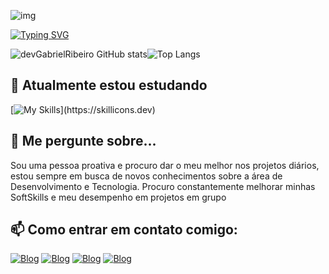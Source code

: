 ![img](https://i.pinimg.com/originals/bc/52/89/bc5289522019b7f2ed2eaea1468f994d.gif)

[![Typing SVG](https://readme-typing-svg.herokuapp.com?font=Kode+Mono&pause=1000&color=F7F7F7&center=True&random=false&width=435&lines=Hello+Dev's,+Bem-vindo+ao+meu+perfil;Meu+nome+é+Gabriel+Ribeiro;Eu+tenho+19+anos;Sou+da+Paraíba,Brasil;I+study+Computer+Science)](https://git.io/typing-svg)

![devGabrielRibeiro GitHub stats](https://github-readme-stats.vercel.app/api?username=devGabrielRibeiro2005&show_icons=true&theme=transparent&text_color=FFFFFF)![Top Langs](https://github-readme-stats.vercel.app/api/top-langs/?username=devGabrielRibeiro&layout=compact&text_color=FFFFFF&theme=transparent&hide=jupyter%20notebook)

## 🔭 Atualmente estou estudando
[![My Skills](https://skillicons.dev/icons?i=python,html,css,mysql,)](https://skillicons.dev)

## 💬 Me pergunte sobre...
Sou uma pessoa proativa e procuro dar o meu melhor nos projetos diários, estou sempre em busca de novos conhecimentos sobre a área de Desenvolvimento e Tecnologia. Procuro constantemente melhorar minhas SoftSkills e meu desempenho em projetos em grupo
## 📫 Como entrar em contato comigo:

[![Blog](https://img.shields.io/badge/Instagram-E4405F?style=for-the-badge&logo=instagram&logoColor=white)](https://www.instagram.com/luiz.matheus.angel/?next=%2F)
[![Blog](https://img.shields.io/badge/Gmail-D14836?style=for-the-badge&logo=gmail&logoColor=white)](luizmatheusoleite@gmail.com)
[![Blog](https://img.shields.io/badge/WhatsApp-25D366?style=for-the-badge&logo=whatsapp&logoColor=white)](+55(83)993853791)
[![Blog](https://img.shields.io/badge/LinkedIn-0077B5?style=for-the-badge&logo=linkedin&logoColor=white)](https://www.linkedin.com/in/luiz-matheus-oliveira-leite-51304a2b6/)
